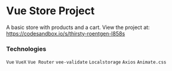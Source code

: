 # Vue Store Project
A basic store with products and a cart. View the project at: https://codesandbox.io/s/thirsty-roentgen-l858s

### Technologies
`Vue` `VueX` `Vue Router` `vee-validate` `Localstorage` `Axios` `Animate.css`

